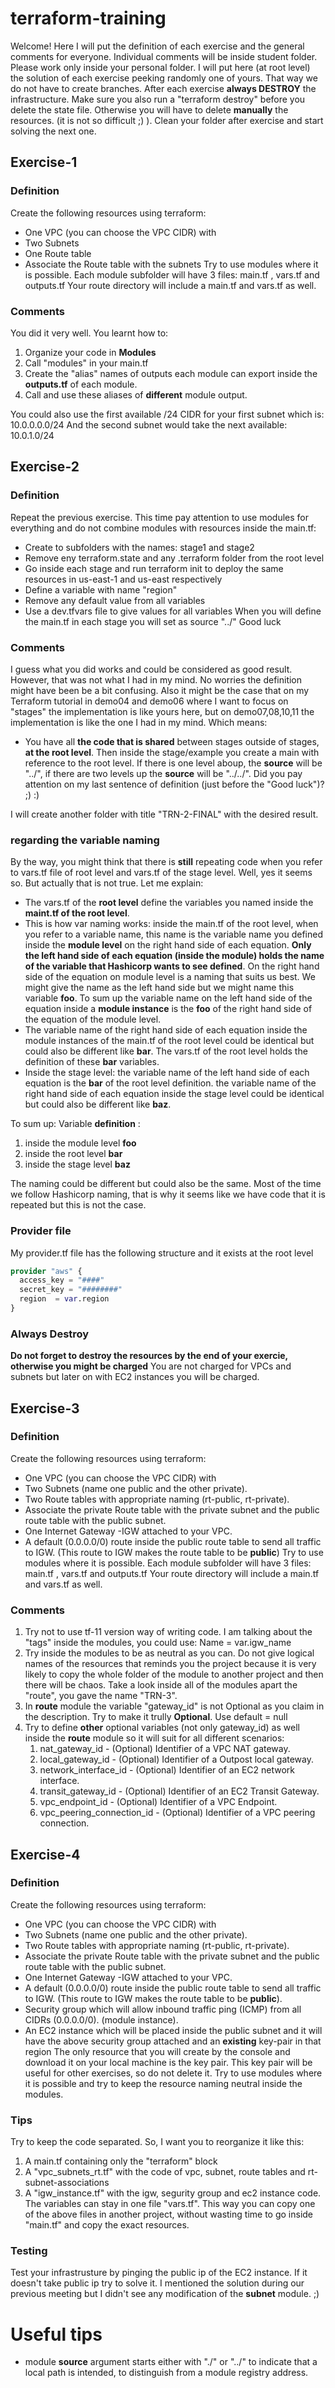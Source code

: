 # terraform-training
Welcome! Here I will put the definition of each exercise and the general comments for everyone. Individual comments will be inside student folder.
Please work only inside your personal folder. I will put here (at root level) the solution of each exercise peeking randomly one of yours. 
That way we do not have to create branches. After each exercise **always DESTROY** the infrastructure. Make sure you also run a "terraform destroy" before you delete the state file. Otherwise you will have to delete **manually** the resources. (it is not so difficult ;) ).
Clean your folder after exercise and start solving the next one. 


## Exercise-1
### Definition
Create the following resources using terraform:
*   One VPC (you can choose the VPC CIDR) with
*   Two Subnets
*   One Route table 
*   Associate the Route table with the subnets
Try to use modules where it is possible. Each module subfolder will have 3 files: main.tf , vars.tf and outputs.tf
Your route directory will include a main.tf and vars.tf as well.

### Comments
You did it very well. You learnt how to:
1.  Organize your code in **Modules**
2.  Call "modules" in your main.tf
3.  Create the "alias" names of outputs each module can export inside the **outputs.tf** of each module.
4.  Call and use these aliases of **different** module output.

You could also use the first available /24 CIDR for your first subnet which is: 10.0.0.0.0/24
And the second subnet would take the next available: 10.0.1.0/24

## Exercise-2
### Definition
Repeat the previous exercise. This time pay attention to use modules for everything and do not combine modules with resources inside the main.tf:
*   Create to subfolders with the names: stage1 and stage2
*   Remove eny terraform.state and any .terraform folder from the root level
*   Go inside each stage and run terraform init to deploy the same resources in us-east-1 and us-east respectively
*   Define a variable with name "region"
*   Remove any default value from all variables
*   Use a dev.tfvars file to give values for all variables
When you will define the main.tf in each stage you will set as source "../"
Good luck

### Comments
I guess what you did works and could be considered as good result. However, that was not what I had in my mind. No worries the definition might have been be a bit confusing. Also it might be the case that on my Terraform tutorial in demo04 and demo06 where I want to focus on "stages" the implementation is like yours here, but on demo07,08,10,11 the implementation is like the one I had in my mind. Which means:
*   You have all **the code that is shared** between stages outside of stages, **at the root level**. Then inside the stage/example you create a main with reference to the root level. If there is one level aboup, the **source** will be "../", if there are two levels up the **source** will be "../../". Did you pay attention on my last sentence of definition (just before the "Good luck")? ;) :)

I will create another folder with title "TRN-2-FINAL" with the desired result.

### regarding the variable naming
By the way, you might think that there is **still** repeating code when you refer to vars.tf file of root level and vars.tf of the stage level. Well, yes it seems so. But actually that is not true.
Let me explain:
*   The vars.tf of the **root level** define the variables you named inside the **maint.tf of the root level**. 
*   This is how var naming works: inside the main.tf of the root level, when you refer to a variable name, this name is the variable name you defined inside the **module level** on the right hand side of each equation. **Only the left hand side of each equation (inside the module) holds the name of the variable that Hashicorp wants to see defined**. On the right hand side of the equation on module level is a naming that suits us best. We might give the name as the left hand side but we might name this variable **foo**.
To sum up the variable name on the left hand side of the equation inside a **module instance** is the **foo** of the right hand side of the equation of the module level.
*   The variable name of the right hand side of each equation inside the module instances of the main.tf of the root level could be identical but could also be different like **bar**. The vars.tf of the root level holds the definition of these **bar** variables.
*   Inside the stage level: the variable name of the left hand side of each equation is the **bar** of the root level definition. the variable name of the right hand side of each equation inside the stage level could be identical but could also be different like **baz**.

To sum up: Variable **definition** :
1.  inside the module level **foo**
2.  inside the root level **bar**
3.  inside the stage level **baz**

The naming could be different but could also be the same. Most of the time we follow Hashicorp naming, that is why it seems like we have code that it is repeated but this is not the case.

### Provider file
My provider.tf file has the following structure and it exists at the root level
```terraform
provider "aws" {
  access_key = "####"
  secret_key = "########"
  region  = var.region
}
```
### Always Destroy
**Do not forget to destroy the resources by the end of your exercie, otherwise you might be charged**
You are not charged for VPCs and subnets but later on with EC2 instances you will be charged. 

## Exercise-3
### Definition
Create the following resources using terraform:
*   One VPC (you can choose the VPC CIDR) with
*   Two Subnets (name one public and the other private).
*   Two Route tables with appropriate naming (rt-public, rt-private).
*   Associate the private Route table with the private subnet and the public route table with the public subnet.
*   One Internet Gateway -IGW attached to your VPC.
*   A default (0.0.0.0/0) route inside the public route table to send all traffic to IGW. (This route to IGW makes the route table to be **public**)
Try to use modules where it is possible. Each module subfolder will have 3 files: main.tf , vars.tf and outputs.tf
Your route directory will include a main.tf and vars.tf as well.


### Comments
1. Try not to use tf-11 version way of writing code. I am talking about the "tags" inside the modules, you could use: Name = var.igw_name
2. Try inside the modules to be as neutral as you can. Do not give logical names of the resources that reminds you the project because it is very likely to copy the whole folder of the module to another project and then there will be chaos. Take a look inside all of the modules apart the "route", you gave the name "TRN-3".
3. In **route** module the variable "gateway_id" is not Optional as you claim in the description. Try to make it trully **Optional**. Use default = null
4. Try to define **other** optional variables (not only gateway_id) as well inside the **route** module so it will suit for all different scenarios: 
    1.  nat_gateway_id - (Optional) Identifier of a VPC NAT gateway.
    2.  local_gateway_id - (Optional) Identifier of a Outpost local gateway.
    3.  network_interface_id - (Optional) Identifier of an EC2 network interface.
    4.  transit_gateway_id - (Optional) Identifier of an EC2 Transit Gateway.
    5.  vpc_endpoint_id - (Optional) Identifier of a VPC Endpoint.
    6.  vpc_peering_connection_id - (Optional) Identifier of a VPC peering connection.

## Exercise-4
### Definition
Create the following resources using terraform:
*   One VPC (you can choose the VPC CIDR) with
*   Two Subnets (name one public and the other private).
*   Two Route tables with appropriate naming (rt-public, rt-private).
*   Associate the private Route table with the private subnet and the public route table with the public subnet.
*   One Internet Gateway -IGW attached to your VPC.
*   A default (0.0.0.0/0) route inside the public route table to send all traffic to IGW. (This route to IGW makes the route table to be **public**).
*   Security group which will allow inbound traffic ping (ICMP) from all CIDRs (0.0.0.0/0). (module instance).
*   An EC2 instance which will be placed inside the public subnet and it will have the above security group attached and an **existing** key-pair in that region
The only resource that you will create by the console and download it on your local machine is the key pair. This key pair will be useful for other exercises, so do not delete it.
Try to use modules where it is possible and try to keep the resource naming neutral inside the modules.

### Tips
Try to keep the code separated. So, I want you to reorganize it like this:
1.  A main.tf containing only the "terraform" block
2.  A "vpc_subnets_rt.tf" with the code of vpc, subnet, route tables and rt-subnet-associations
3.  A "igw_instance.tf" with the igw, segurity group and ec2 instance code.
The variables can stay in one file "vars.tf".
This way you can copy one of the above files in another project, without wasting time to go inside "main.tf" and copy the exact resources.

### Testing
Test your infrastrusture by pinging the public ip of the EC2 instance. If it doesn't take public ip try to solve it. I mentioned the solution during our previous meeting but I didn't see any modification of the **subnet** module. ;)

# Useful tips
*   module **source** argument starts either with "./" or "../" to indicate that a local path is intended, to distinguish from a module registry address.